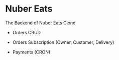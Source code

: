 # Nuber Eats

The Backend of Nuber Eats Clone

- Orders CRUD
- Orders Subscription (Owner, Customer, Delivery)

- Payments (CRON)
